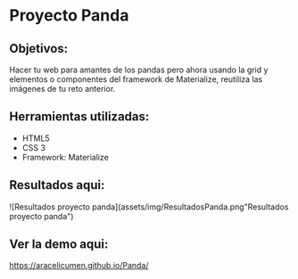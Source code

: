 # Proyecto Panda

## Objetivos:
  Hacer tu web para amantes de los pandas pero ahora usando la grid y elementos o componentes del framework de Materialize, reutiliza las imágenes de tu reto anterior.

## Herramientas utilizadas:

- HTML5
- CSS 3
- Framework: Materialize

## Resultados aqui:

![Resultados proyecto panda](assets/img/ResultadosPanda.png"Resultados proyecto panda")

## Ver la demo aqui:

https://aracelicumen.github.io/Panda/
